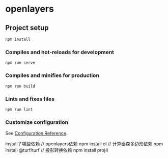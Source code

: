 # openlayers

## Project setup
```
npm install
```

### Compiles and hot-reloads for development
```
npm run serve
```

### Compiles and minifies for production
```
npm run build
```

### Lints and fixes files
```
npm run lint
```

### Customize configuration
See [Configuration Reference](https://cli.vuejs.org/config/).

install了哪些依赖
// openlayers依赖
npm install ol
// 计算泰森多边形依赖
npm install @turf/turf
// 投影转换依赖
npm install proj4